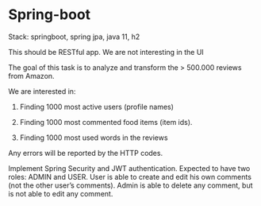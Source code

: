 # Spring-boot
Stack: springboot, spring jpa, java 11, h2

This should be RESTful app. We are not interesting in the UI

The goal of this task is to analyze and transform the > 500.000 reviews from Amazon. 

We are interested in:

1) Finding 1000 most active users (profile names)

2) Finding 1000 most commented food items (item ids).

3) Finding 1000 most used words in the reviews

Any errors will be reported by the HTTP codes.

Implement Spring Security and JWT authentication. Expected to have two roles: ADMIN and USER. 
User is able to create and edit his own comments (not the other user’s comments). 
Admin is able to delete any comment, but is not able to edit any comment.